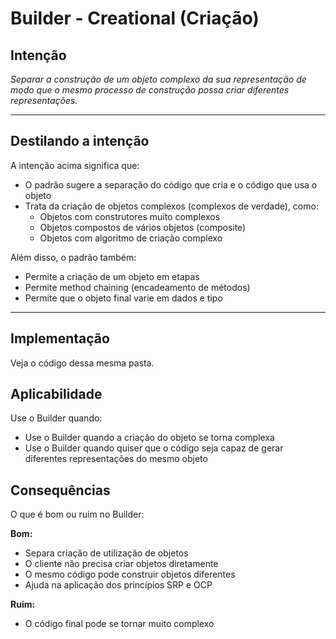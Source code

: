 # Builder - Creational (Criação)

## Intenção

*Separar a construção de um objeto complexo da sua representação de modo que o mesmo processo de construção possa criar diferentes representações.*

---

## Destilando a intenção

A intenção acima significa que:

* O padrão sugere a separação do código que cria e o código que usa o objeto
* Trata da criação de objetos complexos (complexos de verdade), como:
  * Objetos com construtores muito complexos
  * Objetos compostos de vários objetos (composite)
  * Objetos com algoritmo de criação complexo

Além disso, o padrão também:

* Permite a criação de um objeto em etapas
* Permite method chaining (encadeamento de métodos)
* Permite que o objeto final varie em dados e tipo

---

## Implementação

Veja o código dessa mesma pasta.

## Aplicabilidade

Use o Builder quando:

* Use o Builder quando a criação do objeto se torna complexa
* Use o Builder quando quiser que o código seja capaz de gerar diferentes representações do mesmo objeto

## Consequências

O que é bom ou ruim no Builder:

**Bom:**

* Separa criação de utilização de objetos
* O cliente não precisa criar objetos diretamente
* O mesmo código pode construir objetos diferentes
* Ajuda na aplicação dos princípios SRP e OCP

**Ruim:**

* O código final pode se tornar muito complexo
